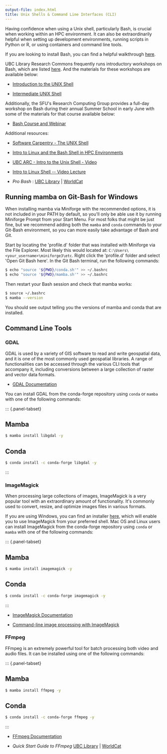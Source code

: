 ```yaml
---
output-file: index.html
title: Unix Shells & Command Line Interfaces (CLI)
---
```


Having confidence when using a Unix shell, particularly Bash, is crucial when
working within an HPC environment. It can also be extraordinarily helpful when
setting up development environments, running scripts in Python or R, or using
containers and command line tools.

If you are looking to install Bash, you can find a helpful walkthrough
[here](https://ubc-library-rc.github.io/intro-git/#pre-workshop-setup).

UBC Library Research Commons frequently runs introductory workshops on Bash,
which are listed [here](https://libcal.library.ubc.ca/calendar/?t=g&q=unix). And
the materials for these workshops are available below:

- [Introduction to the UNIX Shell](https://ubc-library-rc.github.io/intro-shell/)

- [Intermediate UNIX Shell](https://ubc-library-rc.github.io/advanced-shell/)

Additionally, the SFU's Research Computing Group provides a full-day workshop on
Bash during their annual Summer School in early June with some of the materials
for that course available below:

- [Bash Course and Webinar](https://mint.westdri.ca/bash/)

Additional resources:

- [Software Carpentry - The UNIX Shell](https://swcarpentry.github.io/shell-novice/)

- [Intro to Linux and the Bash Shell in HPC Environments](https://confluence.it.ubc.ca/display/UARC/Introduction+to+Linux+and+Using+the+Command+Line+Interface)

- [UBC ARC - Intro to the Unix Shell - Video](https://youtu.be/gKz0-y4DXws?si=1zw4pO6GeOosxzfK)

- [Intro to Linux Shell -- Video Lecture](https://www.youtube.com/watch?v=eLF598YqbFw)

- _Pro Bash_ : [UBC Library](https://go.exlibris.link/6FxkGXft) |
  [WorldCat](https://search.worldcat.org/title/1409222493)

## Running mamba on Git-Bash for Windows

When installing mamba via Miniforge with the recommended options, it is not
included in your PATH by default, so you'll only be able use it by running
Miniforge Prompt from your Start Menu. For most folks that might be just fine,
but we recommend adding both the `mamba` and `conda` commands to your Git-Bash
environment, so you can more easily take advantage of Bash and Git.

Start by locating the 'profile.d' folder that was installed with Miniforge via
the File Explorer. Most likely this would located at:
`C:\Users\<your_username>\miniforge3\etc`. Right click the 'profile.d' folder
and select 'Open Git Bash here'. In the Git Bash terminal, run the following
commands:

```bash
$ echo "source '${PWD}/conda.sh'" >> ~/.bashrc
$ echo "source '${PWD}/mamba.sh'" >> ~/.bashrc
```

Then restart your Bash session and check that mamba works:

```bash
$ source ~/.bashrc
$ mamba --version
```

You should see output telling you the versions of mamba and conda that are
installed.

## Command Line Tools

### GDAL

GDAL is used by a variety of GIS software to read and write geospatial data, and
it is one of the most commonly used geospatial libraries. A range of
functionalities can be accessed through the various CLI tools that accompany it,
including conversions between a large collection of raster and vector data
formats.

- [GDAL Documentation](https://gdal.org/programs/index.html#general)

You can install GDAL from the conda-forge repository using `conda` or `mamba`
with one of the following commands:

::: {.panel-tabset}

## Mamba

```bash
$ mamba install libgdal -y
```

## Conda

```bash
$ conda install -c conda-forge libgdal -y
```

:::

### ImageMagick

When processing large collections of images, ImageMagick is a very popular tool
with an extraordinary amount of functionality. It's commonly used to convert,
resize, and optimize images files in various formats.

If you are using Windows, you can find an installer
[here](https://imagemagick.org/script/download.php#windows), which will enable
you to use ImageMagick from your preferred shell. Mac OS and Linux users can
install ImageMagick from the conda-forge repository using `conda` or `mamba`
with one of the following commands:

::: {.panel-tabset}

## Mamba

```bash
$ mamba install imagemagick -y
```

## Conda

```bash
$ conda install -c conda-forge imagemagick -y
```

:::

- [ImageMagick Documentation](https://imagemagick.org/script/command-line-tools.php)

- [Command-line image processing with ImageMagick](https://training.westdri.ca/tools/visualization/#imagemagick)

### FFmpeg

FFmpeg is an extremely powerful tool for batch processing both video and audio
files. It can be installed using one of the following commands:

::: {.panel-tabset}

## Mamba

```bash
$ mamba install ffmpeg -y
```

## Conda

```bash
$ conda install -c conda-forge ffmpeg -y
```

:::

- [FFmpeg Documentation](https://ffmpeg.org/ffmpeg.html)

- _Quick Start Guide to FFmpeg_ [UBC Library](https://go.exlibris.link/XSRj7ZcH)
  | [WorldCat](https://search.worldcat.org/title/1369033645)
